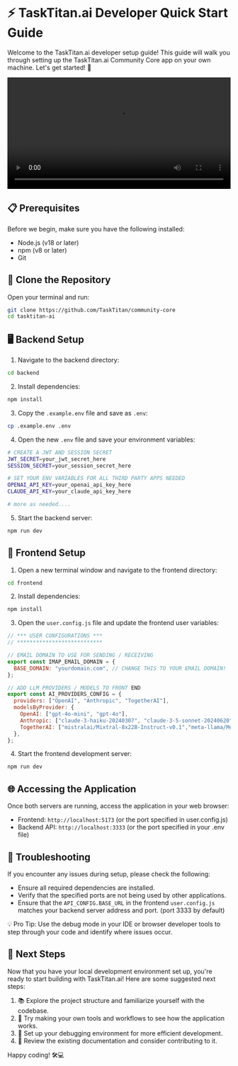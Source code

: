 # ⚡ TaskTitan.ai Developer Quick Start Guide

Welcome to the TaskTitan.ai developer setup guide! This guide will walk you through setting up the TaskTitan.ai Community Core app on your own machine. Let's get started! 🎉

<!-- Embed the video using HTML -->
<video width="100%" controls>
  <source src="https://tasktitan.ai/tt-demo.mp4" type="video/mp4">
  Your browser does not support the video tag.
</video>

## 📋 Prerequisites

Before we begin, make sure you have the following installed:

- Node.js (v18 or later)
- npm (v8 or later)
- Git

## 🌿 Clone the Repository

Open your terminal and run:

```bash
git clone https://github.com/TaskTitan/community-core
cd tasktitan-ai
```

## 🖥️ Backend Setup

1. Navigate to the backend directory:
```bash
cd backend
```

2. Install dependencies:
```bash
npm install
```

3. Copy the `.example.env` file and save as `.env`:
```bash
cp .example.env .env
```

4. Open the new `.env` file and save your environment variables:
```bash
# CREATE A JWT AND SESSION SECRET
JWT_SECRET=your_jwt_secret_here
SESSION_SECRET=your_session_secret_here

# SET YOUR ENV VARIABLES FOR ALL THIRD PARTY APPS NEEDED
OPENAI_API_KEY=your_openai_api_key_here
CLAUDE_API_KEY=your_claude_api_key_here

# more as needed....
```

5. Start the backend server:
```bash
npm run dev
```

## 🎨 Frontend Setup

1. Open a new terminal window and navigate to the frontend directory:
```bash
cd frontend
```

2. Install dependencies:
```bash
npm install
```

3. Open the `user.config.js` file and update the frontend user variables:
```javascript
// *** USER CONFIGURATIONS ***
// ***************************

// EMAIL DOMAIN TO USE FOR SENDING / RECEIVING
export const IMAP_EMAIL_DOMAIN = {
  BASE_DOMAIN: "yourdomain.com", // CHANGE THIS TO YOUR EMAIL DOMAIN!
};

// ADD LLM PROVIDERS / MODELS TO FRONT END 
export const AI_PROVIDERS_CONFIG = {
  providers: ["OpenAI", "Anthropic", "TogetherAI"],
  modelsByProvider: {
    OpenAI: ["gpt-4o-mini", "gpt-4o"],
    Anthropic: ["claude-3-haiku-20240307", "claude-3-5-sonnet-20240620"],
    TogetherAI: ["mistralai/Mixtral-8x22B-Instruct-v0.1","meta-llama/Meta-Llama-3.1-70B-Instruct-Turbo",],
  },
};
```

4. Start the frontend development server:
```bash
npm run dev
```

## 🌐 Accessing the Application

Once both servers are running, access the application in your web browser:

- Frontend: `http://localhost:5173` (or the port specified in user.config.js)
- Backend API: `http://localhost:3333` (or the port specified in your .env file)

## 🐛 Troubleshooting

If you encounter any issues during setup, please check the following:

- Ensure all required dependencies are installed.
- Verify that the specified ports are not being used by other applications.
- Ensure that the `API_CONFIG.BASE_URL` in the frontend `user.config.js` matches your backend server address and port. (port 3333 by default)

💡 Pro Tip: Use the debug mode in your IDE or browser developer tools to step through your code and identify where issues occur.

## 🚀 Next Steps

Now that you have your local development environment set up, you're ready to start building with TaskTitan.ai! Here are some suggested next steps:

1. 📚 Explore the project structure and familiarize yourself with the codebase.
2. 🧪 Try making your own tools and workflows to see how the application works.
3. 🐞 Set up your debugging environment for more efficient development.
4. 📝 Review the existing documentation and consider contributing to it.

Happy coding! 🛠️💻